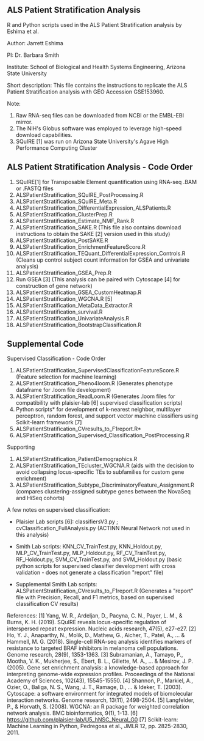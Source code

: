 ## ALS Patient Stratification Analysis
R and Python scripts used in the ALS Patient Stratification analysis by Eshima et al.

Author: Jarrett Eshima

PI: Dr. Barbara Smith

Institute: School of Biological and Health Systems Engineering, Arizona State University

Short description: This file contains the instructions to replicate the ALS Patient Stratification analysis with GEO Accession GSE153960.

Note:
1. Raw RNA-seq files can be downloaded from NCBI or the EMBL-EBI mirror.
2. The NIH's Globus software was employed to leverage high-speed download capabilities.
3. SQuIRE [1] was run on Arizona State University's Agave High Performance Computing Cluster

## ALS Patient Stratification Analysis - Code Order

1) SQuIRE[1] for Transposable Element quantification using RNA-seq .BAM or .FASTQ files
2) ALSPatientStratification_SQuIRE_PostProcessing.R
3) ALSPatientStratification_SQuIRE_Meta.R
4) ALSPatientStratification_DifferentialExpression_ALSPatients.R
5) ALSPatientStratification_ClusterPrep.R
6) ALSPatientStratification_Estimate_NMF_Rank.R
7) ALSPatientStratification_SAKE.R (This file also contains download instructions to obtain the SAKE [2] version used in this study)
8) ALSPatientStratification_PostSAKE.R
9) ALSPatientStratification_EnrichmentFeatureScore.R
10) ALSPatientStratification_TEQuant_DifferentialExpression_Controls.R (Cleans up control subject count information for GSEA and univariate analysis)
11) ALSPatientStratification_GSEA_Prep.R
12) Run GSEA [3] (This analysis can be paired with Cytoscape [4] for construction of gene network)
13) ALSPatientStratification_GSEA_CustomHeatmap.R 
14) ALSPatientStratification_WGCNA.R [5]
15) ALSPatientStratification_MetaData_Extractor.R
16) ALSPatientStratification_survival.R
17) ALSPatientStratification_UnivariateAnalysis.R
18) ALSPatientStratification_BootstrapClassification.R

## Supplemental Code

Supervised Classification - Code Order
1) ALSPatientStratification_SupervisedClassificationFeatureScore.R (Feature selection for machine learning)
2) ALSPatientStratification_Pheno4loom.R (Generates phenotype dataframe for .loom file development)
3) ALSPatientStratification_ReadLoom.R (Generates .loom files for compatibility with plaisier-lab [6] supervised classification scripts)
4) Python scripts* for development of k-nearest neighbor, multilayer perceptron, random forest, and support vector machine classifiers using Scikit-learn framework [7]
5) ALSPatientStratification_CVresults_to_F1report.R* 
6) ALSPatientStratification_Supervised_Classification_PostProcessing.R

Supporting
1) ALSPatientStratification_PatientDemographics.R
2) ALSPatientStratification_TEcluster_WGCNA.R (aids with the decision to avoid collapsing locus-specific TEs to subfamilies for custom gene enrichment)
3) ALSPatientStratification_Subtype_DiscriminatoryFeature_Assignment.R (compares clustering-assigned subtype genes between the NovaSeq and HiSeq cohorts)


A few notes on supervised classification:

* Plaisier Lab scripts [6]: classifiersV3.py ; cvClassification_FullAnalysis.py (ACTINN Neural Network not used in this analysis)

* Smith Lab scripts: KNN_CV_TrainTest.py, KNN_Holdout.py, MLP_CV_TrainTest.py, MLP_Holdout.py, RF_CV_TrainTest.py, RF_Holdout.py, SVM_CV_TrainTest.py, and SVM_Holdout.py (basic python scripts for supervised classifier development with cross validation - does not generate a classification "report" file)

* Supplemental Smith Lab scripts: ALSPatientStratification_CVresults_to_F1report.R (Generates a "report" file with Precision, Recall, and F1 metrics, based on supervised classification CV results)


References:
[1] Yang, W. R., Ardeljan, D., Pacyna, C. N., Payer, L. M., & Burns, K. H. (2019). SQuIRE reveals locus-specific regulation of interspersed repeat expression. Nucleic acids research, 47(5), e27-e27.
[2] Ho, Y. J., Anaparthy, N., Molik, D., Mathew, G., Aicher, T., Patel, A., ... & Hammell, M. G. (2018). Single-cell RNA-seq analysis identifies markers of resistance to targeted BRAF inhibitors in melanoma cell populations. Genome research, 28(9), 1353-1363.
[3] Subramanian, A., Tamayo, P., Mootha, V. K., Mukherjee, S., Ebert, B. L., Gillette, M. A., ... & Mesirov, J. P. (2005). Gene set enrichment analysis: a knowledge-based approach for interpreting genome-wide expression profiles. Proceedings of the National Academy of Sciences, 102(43), 15545-15550.
[4] Shannon, P., Markiel, A., Ozier, O., Baliga, N. S., Wang, J. T., Ramage, D., ... & Ideker, T. (2003). Cytoscape: a software environment for integrated models of biomolecular interaction networks. Genome research, 13(11), 2498-2504.
[5] Langfelder, P., & Horvath, S. (2008). WGCNA: an R package for weighted correlation network analysis. BMC bioinformatics, 9(1), 1-13.
[6] https://github.com/plaisier-lab/U5_hNSC_Neural_G0
[7] Scikit-learn: Machine Learning in Python, Pedregosa et al., JMLR 12, pp. 2825-2830, 2011.
